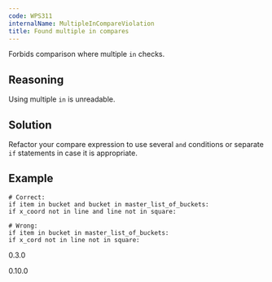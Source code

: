 ```yaml
---
code: WPS311
internalName: MultipleInCompareViolation
title: Found multiple in compares
---
```


Forbids comparison where multiple `in` checks.

## Reasoning
Using multiple `in` is unreadable.

## Solution
Refactor your compare expression to use several `and` conditions or
separate `if` statements in case it is appropriate.

## Example

    # Correct:
    if item in bucket and bucket in master_list_of_buckets:
    if x_coord not in line and line not in square:
    
    # Wrong:
    if item in bucket in master_list_of_buckets:
    if x_cord not in line not in square:

<div class="versionadded">

0.3.0

</div>

<div class="versionchanged">

0.10.0

</div>
